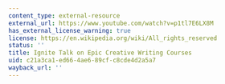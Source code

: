 ```yaml
---
content_type: external-resource
external_url: https://www.youtube.com/watch?v=p1tl7E6LX8M
has_external_license_warning: true
license: https://en.wikipedia.org/wiki/All_rights_reserved
status: ''
title: Ignite Talk on Epic Creative Writing Courses
uid: c21a3ca1-ed66-4ae6-89cf-c8cde4d2a5a7
wayback_url: ''
---
```

